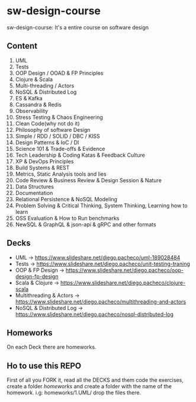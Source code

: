 # sw-design-course
sw-design-course: It's a entire course on software design

## Content

1.  UML
2.  Tests
3.  OOP Design / OOAD & FP Principles
4.  Clojure & Scala
5.  Multi-threading / Actors
6.  NoSQL & Distributed Log
7.  ES & Kafka
8.  Cassandra & Redis
9.  Observability
10. Stress Testing & Chaos Engineering
11. Clean Code(why not do it)
12. Philosophy of software Design
13. Simple / RDD / SOLID / DBC / KISS
14. Design Patterns & IoC / DI
15. Science 101 & Trade-offs & Evidence
16. Tech Leadership & Coding Katas & Feedback Culture
17. XP & DevOps Principles
18. Build Systems & REST
19. Metrics, Static Analysis tools and lies
20. Code Review & Business Review & Design Session & Nature
21. Data Structures
22. Documentation
23. Relational Persistence & NoSQL Modeling
24. Problem Solving & Critical Thinking, System Thinking, Learning how to learn
25. OSS Evaluation & How to Run benchmarks
26. NewSQL & GraphQL & json-api & gRPC and other formats

## Decks

* UML -> https://www.slideshare.net/diego.pacheco/uml-189028484
* Tests -> https://www.slideshare.net/diego.pacheco/unit-testing-traning
* OOP & FP Design -> https://www.slideshare.net/diego.pacheco/oop-design-fp-design
* Scala & Clojure -> https://www.slideshare.net/diego.pacheco/clojure-scala
* Multithreading & Actors -> https://www.slideshare.net/diego.pacheco/multithreading-and-actors
* NoSQL & Distributed Log -> https://www.slideshare.net/diego.pacheco/nosql-distributed-log

## Homeworks 

On each Deck there are homeworks. 

## Ho to use this REPO

First of all you FORK it, read all the DECKS and them code the exercises, </BR>
create a folder *homeworks* and create a folder with the name of the homework. i.g: homeworks/1.UML/ drop the files there. 

